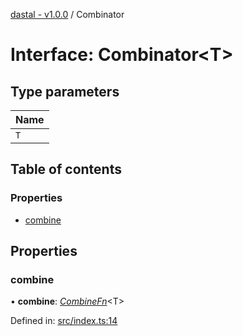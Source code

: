 [dastal - v1.0.0](../README.md) / Combinator

# Interface: Combinator<T\>

## Type parameters

| Name |
| :------ |
| `T` |

## Table of contents

### Properties

- [combine](combinator.md#combine)

## Properties

### combine

• **combine**: [*CombineFn*](combinefn.md)<T\>

Defined in: [src/index.ts:14](https://github.com/havelessbemore/dastal/blob/3cce60b/src/index.ts#L14)
